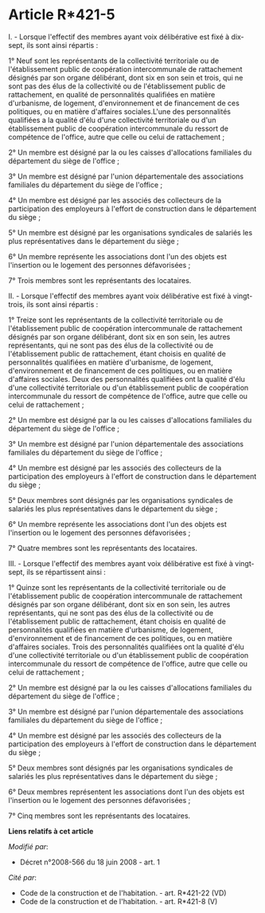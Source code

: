 # Article R*421-5

I. - Lorsque l'effectif des membres ayant voix délibérative est fixé à dix-sept, ils sont ainsi répartis : 

1° Neuf sont les représentants de la collectivité territoriale ou de l'établissement public de coopération intercommunale de
rattachement désignés par son organe délibérant, dont six en son sein et trois, qui ne sont pas des élus de la collectivité
ou de l'établissement public de rattachement, en qualité de personnalités qualifiées en matière d'urbanisme, de logement,
d'environnement et de financement de ces politiques, ou en matière d'affaires sociales.L'une des personnalités qualifiées a
la qualité d'élu d'une collectivité territoriale ou d'un établissement public de coopération intercommunale du ressort de
compétence de l'office, autre que celle ou celui de rattachement ; 

2° Un membre est désigné par la ou les caisses d'allocations familiales du département du siège de l'office ; 

3° Un membre est désigné par l'union départementale des associations familiales du département du siège de l'office ; 

4° Un membre est désigné par les associés des collecteurs de la participation des employeurs à l'effort de construction dans
le département du siège ; 

5° Un membre est désigné par les organisations syndicales de salariés les plus représentatives dans le département du
siège ; 

6° Un membre représente les associations dont l'un des objets est l'insertion ou le logement des personnes défavorisées ; 

7° Trois membres sont les représentants des locataires. 

II. - Lorsque l'effectif des membres ayant voix délibérative est fixé à vingt-trois, ils sont ainsi répartis : 

1° Treize sont les représentants de la collectivité territoriale ou de l'établissement public de coopération intercommunale
de rattachement désignés par son organe délibérant, dont six en son sein, les autres représentants, qui ne sont pas des élus
de la collectivité ou de l'établissement public de rattachement, étant choisis en qualité de personnalités qualifiées en
matière d'urbanisme, de logement, d'environnement et de financement de ces politiques, ou en matière d'affaires sociales.
Deux des personnalités qualifiées ont la qualité d'élu d'une collectivité territoriale ou d'un établissement public de
coopération intercommunale du ressort de compétence de l'office, autre que celle ou celui de rattachement ; 

2° Un membre est désigné par la ou les caisses d'allocations familiales du département du siège de l'office ; 

3° Un membre est désigné par l'union départementale des associations familiales du département du siège de l'office ; 

4° Un membre est désigné par les associés des collecteurs de la participation des employeurs à l'effort de construction dans
le département du siège ; 

5° Deux membres sont désignés par les organisations syndicales de salariés les plus représentatives dans le département du
siège ; 

6° Un membre représente les associations dont l'un des objets est l'insertion ou le logement des personnes défavorisées ; 

7° Quatre membres sont les représentants des locataires. 

III. - Lorsque l'effectif des membres ayant voix délibérative est fixé à vingt-sept, ils se répartissent ainsi : 

1° Quinze sont les représentants de la collectivité territoriale ou de l'établissement public de coopération intercommunale
de rattachement désignés par son organe délibérant, dont six en son sein, les autres représentants, qui ne sont pas des élus
de la collectivité ou de l'établissement public de rattachement, étant choisis en qualité de personnalités qualifiées en
matière d'urbanisme, de logement, d'environnement et de financement de ces politiques, ou en matière d'affaires sociales.
Trois des personnalités qualifiées ont la qualité d'élu d'une collectivité territoriale ou d'un établissement public de
coopération intercommunale du ressort de compétence de l'office, autre que celle ou celui de rattachement ; 

2° Un membre est désigné par la ou les caisses d'allocations familiales du département du siège de l'office ; 

3° Un membre est désigné par l'union départementale des associations familiales du département du siège de l'office ; 

4° Un membre est désigné par les associés des collecteurs de la participation des employeurs à l'effort de construction dans
le département du siège ; 

5° Deux membres sont désignés par les organisations syndicales de salariés les plus représentatives dans le département du
siège ; 

6° Deux membres représentent les associations dont l'un des objets est l'insertion ou le logement des personnes
défavorisées ; 

7° Cinq membres sont les représentants des locataires.

**Liens relatifs à cet article**

_Modifié par_:

  - Décret n°2008-566 du 18 juin 2008 - art. 1

_Cité par_:

  - Code de la construction et de l'habitation. - art. R*421-22 (VD)
  - Code de la construction et de l'habitation. - art. R*421-8 (V)
